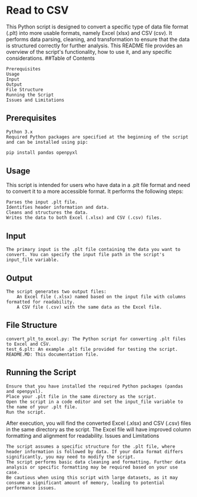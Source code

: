 # Read to CSV

This Python script is designed to convert a specific type of data file format (.plt) into more usable formats, namely Excel (xlsx) and CSV (csv). It performs data parsing, cleaning, and transformation to ensure that the data is structured correctly for further analysis. This README file provides an overview of the script's functionality, how to use it, and any specific considerations.
##Table of Contents

    Prerequisites
    Usage
    Input
    Output
    File Structure
    Running the Script
    Issues and Limitations

## Prerequisites

    Python 3.x
    Required Python packages are specified at the beginning of the script and can be installed using pip:

```bash
pip install pandas openpyxl
```

## Usage

This script is intended for users who have data in a .plt file format and need to convert it to a more accessible format. It performs the following steps:

    Parses the input .plt file.
    Identifies header information and data.
    Cleans and structures the data.
    Writes the data to both Excel (.xlsx) and CSV (.csv) files.

## Input

    The primary input is the .plt file containing the data you want to convert. You can specify the input file path in the script's input_file variable.

## Output

    The script generates two output files:
        An Excel file (.xlsx) named based on the input file with columns formatted for readability.
        A CSV file (.csv) with the same data as the Excel file.

## File Structure

    convert_plt_to_excel.py: The Python script for converting .plt files to Excel and CSV.
    test_6.plt: An example .plt file provided for testing the script.
    README.MD: This documentation file.

## Running the Script

    Ensure that you have installed the required Python packages (pandas and openpyxl).
    Place your .plt file in the same directory as the script.
    Open the script in a code editor and set the input_file variable to the name of your .plt file.
    Run the script.

After execution, you will find the converted Excel (.xlsx) and CSV (.csv) files in the same directory as the script. The Excel file will have improved column formatting and alignment for readability.
Issues and Limitations

    The script assumes a specific structure for the .plt file, where header information is followed by data. If your data format differs significantly, you may need to modify the script.
    The script performs basic data cleaning and formatting. Further data analysis or specific formatting may be required based on your use case.
    Be cautious when using this script with large datasets, as it may consume a significant amount of memory, leading to potential performance issues.
